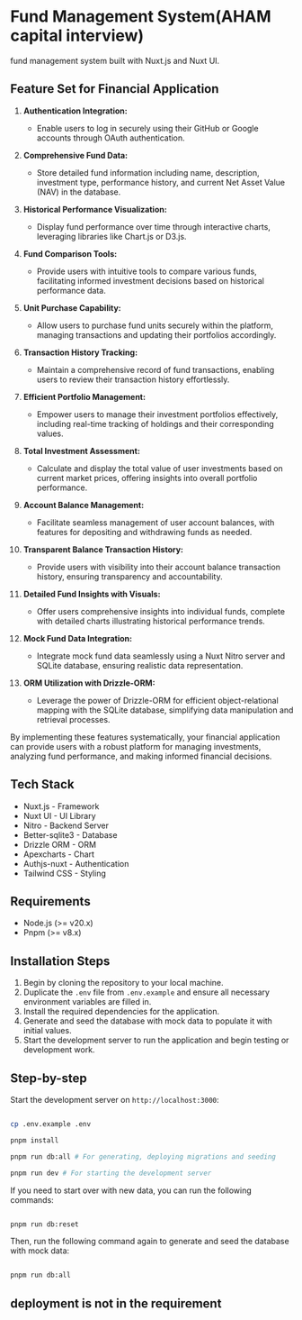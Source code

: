 # Fund Management System(AHAM capital interview)

fund management system built with Nuxt.js and Nuxt UI.

## Feature Set for Financial Application

1. **Authentication Integration:**
   - Enable users to log in securely using their GitHub or Google accounts through OAuth authentication.

2. **Comprehensive Fund Data:**
   - Store detailed fund information including name, description, investment type, performance history, and current Net Asset Value (NAV) in the database.

3. **Historical Performance Visualization:**
   - Display fund performance over time through interactive charts, leveraging libraries like Chart.js or D3.js.

4. **Fund Comparison Tools:**
   - Provide users with intuitive tools to compare various funds, facilitating informed investment decisions based on historical performance data.

5. **Unit Purchase Capability:**
   - Allow users to purchase fund units securely within the platform, managing transactions and updating their portfolios accordingly.

6. **Transaction History Tracking:**
   - Maintain a comprehensive record of fund transactions, enabling users to review their transaction history effortlessly.

7. **Efficient Portfolio Management:**
   - Empower users to manage their investment portfolios effectively, including real-time tracking of holdings and their corresponding values.

8. **Total Investment Assessment:**
   - Calculate and display the total value of user investments based on current market prices, offering insights into overall portfolio performance.

9. **Account Balance Management:**
   - Facilitate seamless management of user account balances, with features for depositing and withdrawing funds as needed.

10. **Transparent Balance Transaction History:**
    - Provide users with visibility into their account balance transaction history, ensuring transparency and accountability.

11. **Detailed Fund Insights with Visuals:**
    - Offer users comprehensive insights into individual funds, complete with detailed charts illustrating historical performance trends.

12. **Mock Fund Data Integration:**
    - Integrate mock fund data seamlessly using a Nuxt Nitro server and SQLite database, ensuring realistic data representation.

13. **ORM Utilization with Drizzle-ORM:**
    - Leverage the power of Drizzle-ORM for efficient object-relational mapping with the SQLite database, simplifying data manipulation and retrieval processes.

By implementing these features systematically, your financial application can provide users with a robust platform for managing investments, analyzing fund performance, and making informed financial decisions.


## Tech Stack

- Nuxt.js - Framework
- Nuxt UI - UI Library
- Nitro - Backend Server
- Better-sqlite3 - Database
- Drizzle ORM - ORM
- Apexcharts - Chart
- Authjs-nuxt - Authentication
- Tailwind CSS - Styling

## Requirements

- Node.js (>= v20.x)
- Pnpm (>= v8.x)

## Installation Steps

1. Begin by cloning the repository to your local machine.
2. Duplicate the `.env` file from `.env.example` and ensure all necessary environment variables are filled in.
3. Install the required dependencies for the application.
4. Generate and seed the database with mock data to populate it with initial values.
5. Start the development server to run the application and begin testing or development work.


## Step-by-step

Start the development server on `http://localhost:3000`:

```bash

cp .env.example .env

pnpm install

pnpm run db:all # For generating, deploying migrations and seeding

pnpm run dev # For starting the development server

```

If you need to start over with new data, you can run the following commands:

```bash

pnpm run db:reset

```

Then, run the following command again to generate and seed the database with mock data:

```bash

pnpm run db:all

```

## deployment is not in the requirement 
